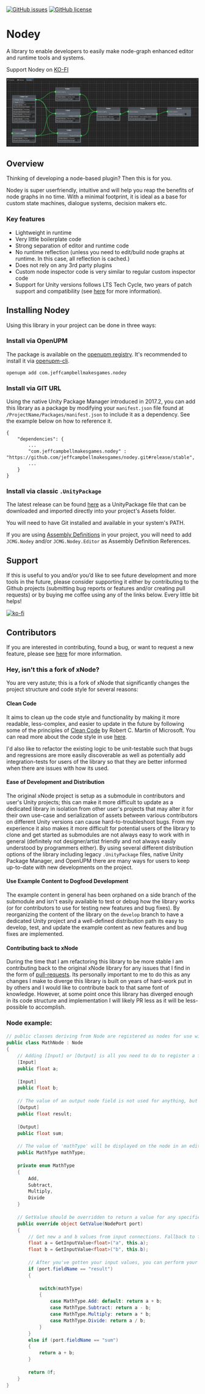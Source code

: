 [![GitHub issues](https://img.shields.io/github/issues/jeffcampbellmakesgames/nodey.svg)](https://github.com/jeffcampbellmakesgames/nodey/issues)
[![GitHub license](https://img.shields.io/badge/license-MIT-blue.svg)](https://raw.githubusercontent.com/jeffcampbellmakesgames/nodey/master/LICENSE.md)

# Nodey
A library to enable developers to easily make node-graph enhanced editor and runtime tools and systems.

Support Nodey on [KO-FI](https://ko-fi.com/stampyturtle)

![Example Nodey Graph](/Images/ExampleNodeyGraph.png)

## Overview
Thinking of developing a node-based plugin? Then this is for you.

Nodey is super userfriendly, intuitive and will help you reap the benefits of node graphs in no time.
With a minimal footprint, it is ideal as a base for custom state machines, dialogue systems, decision makers etc.

### Key features
* Lightweight in runtime
* Very little boilerplate code
* Strong separation of editor and runtime code
* No runtime reflection (unless you need to edit/build node graphs at runtime. In this case, all reflection is cached.)
* Does not rely on any 3rd party plugins
* Custom node inspector code is very similar to regular custom inspector code
* Support for Unity versions follows LTS Tech Cycle, two years of patch support and compatibility (see [here](https://blogs.unity3d.com/2018/04/09/new-plans-for-unity-releases-introducing-the-tech-and-long-term-support-lts-streams/) for more information).

## Installing Nodey
Using this library in your project can be done in three ways:

### Install via OpenUPM
The package is available on the [openupm registry](https://openupm.com/). It's recommended to install it via [openupm-cli](https://github.com/openupm/openupm-cli).

```
openupm add com.jeffcampbellmakesgames.nodey
```

### Install via GIT URL
Using the native Unity Package Manager introduced in 2017.2, you can add this library as a package by modifying your `manifest.json` file found at `/ProjectName/Packages/manifest.json` to include it as a dependency. See the example below on how to reference it.

```
{
	"dependencies": {
		...
		"com.jeffcampbellmakesgames.nodey" : "https://github.com/jeffcampbellmakesgames/nodey.git#release/stable",
		...
	}
}
```

### Install via classic `.UnityPackage`
The latest release can be found [here](https://github.com/jeffcampbellmakesgames/nodey/releases) as a UnityPackage file that can be downloaded and imported directly into your project's Assets folder.

You will need to have Git installed and available in your system's PATH.

If you are using [Assembly Definitions](https://docs.unity3d.com/Manual/ScriptCompilationAssemblyDefinitionFiles.html) in your project, you will need to add `JCMG.Nodey` and/or `JCMG.Nodey.Editor` as Assembly Definition References.

## Support
If this is useful to you and/or you’d like to see future development and more tools in the future, please consider supporting it either by contributing to the Github projects (submitting bug reports or features and/or creating pull requests) or by buying me coffee using any of the links below. Every little bit helps!

[![ko-fi](https://www.ko-fi.com/img/githubbutton_sm.svg)](https://ko-fi.com/I3I2W7GX)

## Contributors
If you are interested in contributing, found a bug, or want to request a new feature, please see [here](./contributors.md) for more information.

### Hey, isn't this a fork of xNode?
You are very astute; this is a fork of xNode that significantly changes the project structure and code style for several reasons:

#### Clean Code
It aims to clean up the code style and functionality by making it more readable, less-complex, and easier to update in the future by following some of the principles of [Clean Code](https://www.amazon.com/Clean-Code-Handbook-Software-Craftsmanship/dp/0132350882) by Robert C. Martin of Microsoft. You can read more about the code style in use [here](./contributors.md).

I'd also like to refactor the existing logic to be unit-testable such that bugs and regressions are more easily discoverable as well as potentially add integration-tests for users of the library so that they are better informed when there are issues with how its used.

#### Ease of Development and Distribution
The original xNode project is setup as a submodule in contributors and user's Unity projects; this can make it more difficult to update as a dedicated library in isolation from other user's projects that may alter it for their own use-case and serialization of assets between various contributors on different Unity versions can cause hard-to-troubleshoot bugs. From my experience it also makes it more difficult for potential users of the library to clone and get started as submodules are not always easy to work with in general (definitely not designer/artist friendly and not always easily understood by programmers either). By using several different distribution options of the library including legacy `.UnityPackage` files, native Unity Package Manager, and OpenUPM there are many ways for users to keep up-to-date with new developments on the project.

#### Use Example Content to Dogfood Development
The example content in general has been orphaned on a side branch of the submodule and isn't easily available to test or debug how the library works (or for contributors to use for testing new features and bug fixes). By reorganizing the content of the library on the `develop` branch to have a dedicated Unity project and a well-defined distribution path its easy to develop, test, and update the example content as new features and bug fixes are implemented.

#### Contributing back to xNode
During the time that I am refactoring this library to be more stable I am contributing back to the original xNode library for any issues that I find in the form of [pull-requests](https://github.com/Siccity/xNode/pulls?utf8=%E2%9C%93&q=is%3Apr+author%3Ajeffcampbellmakesgames+). Its personally important to me to do this as any changes I make to diverge this library is built on years of hard-work put in by others and I would like to contribute back to that same font of knowledge. However, at some point once this library has diverged enough in its code structure and implementation I will likely PR less as it will be less-possible to accomplish.

### Node example:
```csharp
// public classes deriving from Node are registered as nodes for use within a graph
public class MathNode : Node 
{
	// Adding [Input] or [Output] is all you need to do to register a field as a valid port on your node 
	[Input] 
	public float a;

	[Input] 
	public float b;

	// The value of an output node field is not used for anything, but could be used for caching output results
	[Output] 
	public float result;

	[Output] 
	public float sum;

	// The value of 'mathType' will be displayed on the node in an editable format, similar to the inspector
	public MathType mathType;

	private enum MathType 
	{ 
		Add, 
		Subtract, 
		Multiply, 
		Divide
	}
	
	// GetValue should be overridden to return a value for any specified output port
	public override object GetValue(NodePort port) 
	{
		// Get new a and b values from input connections. Fallback to field values if input is not connected
		float a = GetInputValue<float>("a", this.a);
		float b = GetInputValue<float>("b", this.b);

		// After you've gotten your input values, you can perform your calculations and return a value
		if (port.fieldName == "result")
		{

			switch(mathType) 
			{
				case MathType.Add: default: return a + b;
				case MathType.Subtract: return a - b;
				case MathType.Multiply: return a * b;
				case MathType.Divide: return a / b;
			}
		}
		else if (port.fieldName == "sum") 
		{
			return a + b;
		}
		
		return 0f;
	}
}
```
